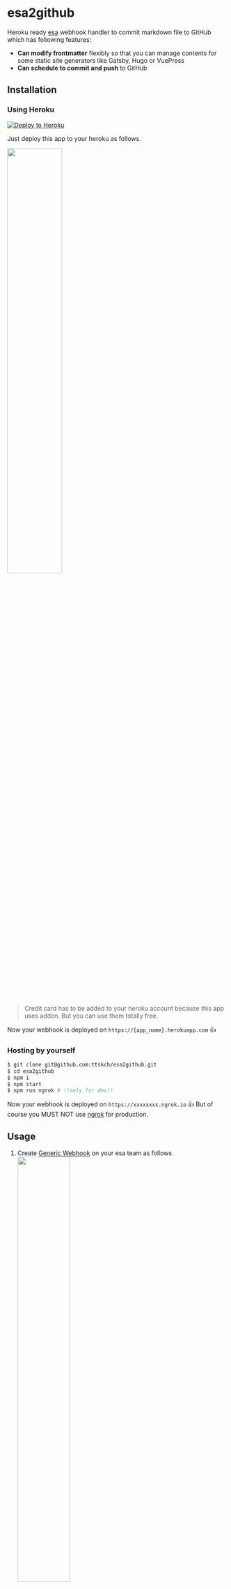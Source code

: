 # esa2github

Heroku ready [esa](https://esa.io/) webhook handler to commit markdown file to GitHub which has following features:

* **Can modify frontmatter** flexibly so that you can manage contents for some static site generators like Gatsby, Hugo or VuePress
* **Can schedule to commit and push** to GitHub

## Installation

### Using Heroku

[![Deploy to Heroku](https://www.herokucdn.com/deploy/button.svg)](https://heroku.com/deploy?template=https://github.com/ttskch/esa2github)

Just deploy this app to your heroku as follows.

<img src="https://user-images.githubusercontent.com/4360663/82543997-611adb00-9b8f-11ea-889c-e7befe0812c5.png" width="50%">

> Credit card has to be added to your heroku account because this app uses addon. But you can use them totally free. 

Now your webhook is deployed on `https://{app_name}.herokuapp.com` 👍

### Hosting by yourself

```bash
$ git clone git@github.com:ttskch/esa2github.git
$ cd esa2github
$ npm i
$ npm start
$ npm run ngrok # !!only for dev!!
```

Now your webhook is deployed on `https://xxxxxxxx.ngrok.io` 👍 But of course you MUST NOT use [ngrok](https://ngrok.com/) for production.

## Usage

1. Create [Generic Webhook](https://docs.esa.io/posts/37) on your esa team as follows<br><img src="https://user-images.githubusercontent.com/4360663/82407645-b201d500-9aa4-11ea-8d79-1d7914015099.png" width="50%">
1. Create or update some posts on esa
1. Your GitHub repository will be updated 🎉

### Prepending your own frontmatter

You can prepend your own frontmatter to posts 🎉

If the post has following contents:

```
blog/2020-05-01
```

````
```
---
title: Hello, esa2github
tags:
  - esa
  - github
date: 2020-05-01
---
```

## Hello
````

Then esa2github creates markdown file like:

```
---
title: Hello, esa2github
category: blog
tags:
  - esa
  - github
published: true
number: 123
date: 2020-05-01
---

## Hello
```

Or if `ESA_DISABLE_DEFAULT_FRONTMATTER` is true, like:

```
---
title: Hello, esa2github
tags:
  - esa
  - github
date: 2020-05-01
---

## Hello
```

### Scheduling commitment

You can schedule to commit and push to GitHub for each posts 🎉

To do it, just add `commitAt` property with string value which is acceptable by [dayjs](https://github.com/iamkun/dayjs) to frontmatter of the post.

````
```
---
commitAt: 2020-05-02 18:00:00 +0900
---
```
````

#### If you're using Heroku Free Dyno

esa2github turns [Worker Dyno](https://devcenter.heroku.com/articles/background-jobs-queueing) on and let it consume scheduled commitments. But if you're using Free Dyno, [Web Dyno will be sleeping after 30 min idle time](https://devcenter.heroku.com/articles/free-dyno-hours#dyno-sleeping) and then [also Worker Dyno will be sleeping](https://twitter.com/herokujp/status/1263379997294657536). In this case scheduled commitments will never be consumed untile Web Dyno wake up (webhook requested) next time.

To prevent this, you can use [Heroku Scheduler](https://devcenter.heroku.com/articles/scheduler) 👍

If you want to commit at the fixed time, add a job of `Every day at...` `xx:xx UTC` `curl https://{your-app-name}.herokuapp.com` to Heroku Scheduler like as follows.

<img src="https://tva1.sinaimg.cn/large/007S8ZIlgy1gf060e3xpsj30ky0io40a.jpg" width="50%">

#### If you're hosting by yourself

You have to do just two things before.

1. Set `MONGODB_URI` envvar like as follows:
    ```
    MONGODB_URI=mongodb://{user}:{password}@{host}:{port}/{db}
    ````
1. Run worker process as follows:
    ```bash
    $ npm run worker
    ```

> Using [MongoDB Atlas](https://www.mongodb.com/cloud) is maybe reasonable for you 👍

Enjoy!
